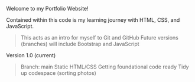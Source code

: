 Welcome to my Portfolio Website!

Contained within this code is my learning journey with HTML, CSS, and JavaScript.
> This acts as an intro for myself to Git and GitHub
> Future versions (branches) will include Bootstrap and JavaScript


Version 1.0 (current)
> Branch: main
> Static HTML/CSS
> Getting foundational code ready
> Tidy up codespace (sorting photos)
